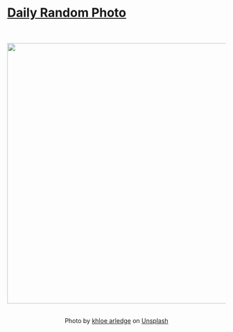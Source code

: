 # [Daily Random Photo](https://www.dailyrandomphoto.com/)

<div align="center">
  <br>
  <br>
  <a href="https://www.dailyrandomphoto.com/p/2022/2022-03-23/"><img src="https://images.unsplash.com/photo-1579656592043-a20e25a4aa4b?crop=entropy&cs=tinysrgb&fit=max&fm=jpg&ixid=Mnw3NzUwOHwwfDF8cmFuZG9tfHx8fHx8fHx8MTY0Nzk5NTUyNg&ixlib=rb-1.2.1&q=80&w=1080" width="600px"></a>
  <br>
  <br>
  <p class="has-text-grey">Photo by <a href="https://unsplash.com/@khloephoto?utm_source=Daily%20Random%20Photo&amp;utm_medium=referral" target="_blank" rel="noopener noreferrer">khloe arledge</a> on <a href="https://unsplash.com/photos/8Rz_RIyp5FM?utm_source=Daily%20Random%20Photo&amp;utm_medium=referral" target="_blank" rel="noopener noreferrer">Unsplash</a></p>
</div>
